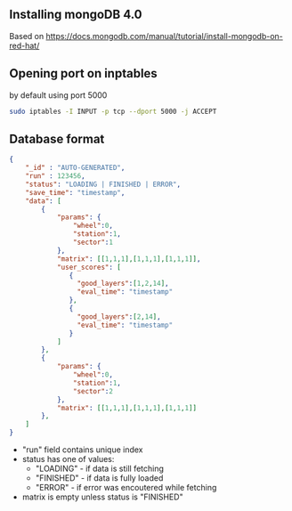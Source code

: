 ## Installing mongoDB 4.0

Based on https://docs.mongodb.com/manual/tutorial/install-mongodb-on-red-hat/

## Opening port on inptables

by default using port 5000

```bash
sudo iptables -I INPUT -p tcp --dport 5000 -j ACCEPT
```

## Database format

```json
{  
    "_id" : "AUTO-GENERATED",
    "run" : 123456,
    "status": "LOADING | FINISHED | ERROR",
    "save_time": "timestamp",
    "data": [
        {
            "params": {
                "wheel":0,
                "station":1,
                "sector":1
            },
            "matrix": [[1,1,1],[1,1,1],[1,1,1]],
            "user_scores": [
               {
                 "good_layers":[1,2,14],
                 "eval_time": "timestamp"
               },
               {
                 "good_layers":[2,14],
                 "eval_time": "timestamp"
               }
            ]
        },
        {
            "params": {
                "wheel":0,
                "station":1,
                "sector":2
            },
            "matrix": [[1,1,1],[1,1,1],[1,1,1]]
        },
    ]
}
```

* "run" field contains unique index
* status has one of values:
  * "LOADING" - if data is still fetching
  * "FINISHED" - if data is fully loaded
  * "ERROR" - if error was encoutered while fetching
* matrix is empty unless status is "FINISHED"